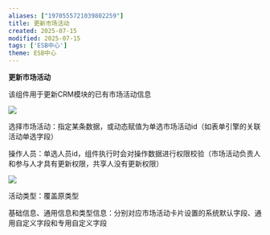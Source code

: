 ```yaml
---
aliases: ["1970555721039802259"]
title: 更新市场活动
created: 2025-07-15
modified: 2025-07-15
tags: ['ESB中心']
theme: ESB中心
---
```


**更新市场活动**

该组件用于更新CRM模块的已有市场活动信息

![](131f79713fff989f300c7f692aa4272e.jpg)

选择市场活动：指定某条数据，或动态赋值为单选市场活动id（如表单引擎的关联活动单选字段）

操作人员：单选人员id，组件执行时会对操作数据进行权限校验（市场活动负责人和参与人才具有更新权限，共享人没有更新权限）

![](1c325b5d1b3ab649f913335c35009cb6.jpg)

活动类型：覆盖原类型

基础信息、通用信息和类型信息：分别对应市场活动卡片设置的系统默认字段、通用自定义字段和专用自定义字段